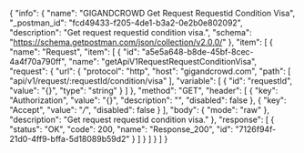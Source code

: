 {
  "info": {
    "name": "GIGANDCROWD Get Request Requestid Condition Visa",
    "_postman_id": "fcd49433-f205-4de1-b3a2-0e2b0e802092",
    "description": "Get request requestid condition visa.",
    "schema": "https://schema.getpostman.com/json/collection/v2.0.0/"
  },
  "item": [
    {
      "name": "Request",
      "item": [
        {
          "id": "a5e5a648-b8de-45bf-8cec-4a4f70a790ff",
          "name": "getApiV1RequestRequestConditionVisa",
          "request": {
            "url": {
              "protocol": "http",
              "host": "gigandcrowd.com",
              "path": [
                "api/v1/request/:requestId/condition/visa"
              ],
              "variable": [
                {
                  "id": "requestId",
                  "value": "{}",
                  "type": "string"
                }
              ]
            },
            "method": "GET",
            "header": [
              {
                "key": "Authorization",
                "value": "{}",
                "description": "",
                "disabled": false
              },
              {
                "key": "Accept",
                "value": "*/*",
                "disabled": false
              }
            ],
            "body": {
              "mode": "raw"
            },
            "description": "Get request requestid condition visa."
          },
          "response": [
            {
              "status": "OK",
              "code": 200,
              "name": "Response_200",
              "id": "7126f94f-21d0-4ff9-bffa-5d18089b59d2"
            }
          ]
        }
      ]
    }
  ]
}